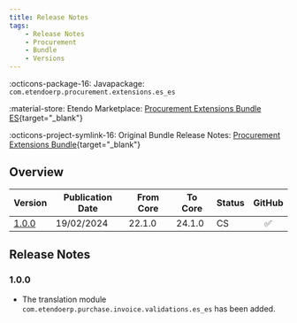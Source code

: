 ```yaml
---
title: Release Notes
tags:
    - Release Notes
    - Procurement
    - Bundle
    - Versions
---
```

:octicons-package-16: Javapackage: `com.etendoerp.procurement.extensions.es_es`

:material-store: Etendo Marketplace:  [Procurement Extensions Bundle ES](https://marketplace.etendo.cloud/#/product-details?module=F863020C58E94632A7134A8031A3AA9D){target="_blank"}

:octicons-project-symlink-16: Original Bundle Release Notes: [Procurement Extensions Bundle](https://marketplace.etendo.cloud/#/product-details?module=08BDBA6C314149DBA05CB1A1694F2959){target="_blank"}

## Overview

| Version   | Publication Date 	| From Core | To Core| Status | GitHub|
| --- 		| ---           | ---    | ---    | --- | :---:             |
| [1.0.0](#100) 	| 19/02/2024 	| 22.1.0 | 24.1.0 | CS	| :white_check_mark:|

## Release Notes
### 1.0.0
- The translation module `com.etendoerp.purchase.invoice.validations.es_es` has been added.
